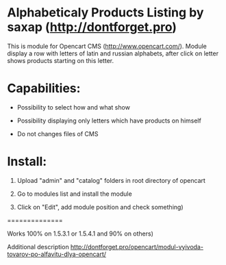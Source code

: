 Alphabeticaly Products Listing by saxap (http://dontforget.pro)
==============
This is module for Opencart CMS (http://www.opencart.com/). Module display a row with letters of latin and russian alphabets, after click on letter shows products starting on this letter.

Capabilities:
==============
- Possibility to select how and what show

- Possibility displaying only letters which have products on himself

- Do not changes files of CMS

Install:
==============
1) Upload "admin" and "catalog" folders in root directory of opencart

2) Go to modules list and install the module

3) Click on "Edit", add module position and check something) 

==============

Works 100% on 1.5.3.1 or 1.5.4.1 and 90% on others)

Additional description http://dontforget.pro/opencart/modul-vyivoda-tovarov-po-alfavitu-dlya-opencart/
